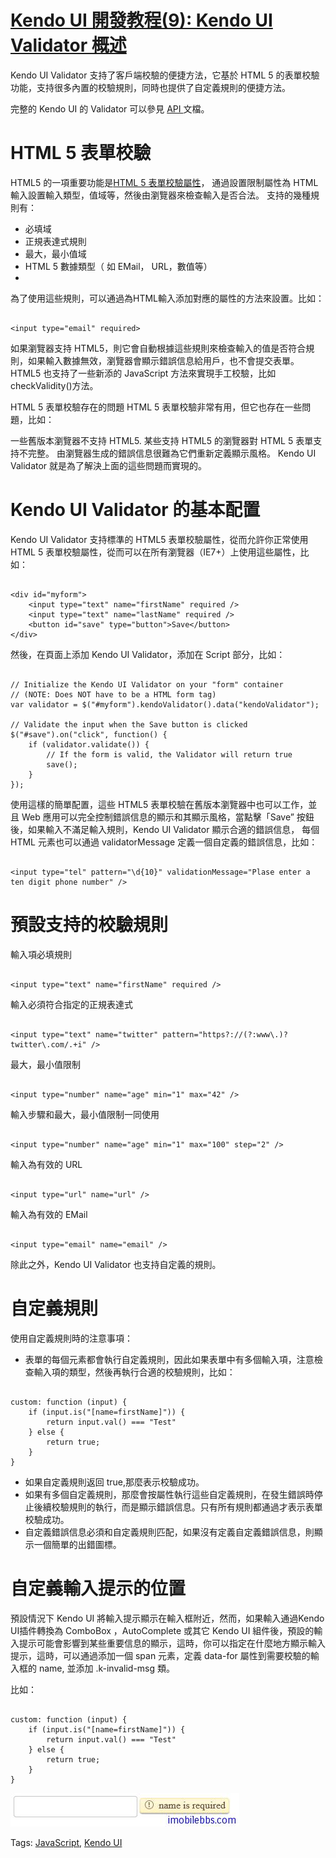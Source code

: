 # [Kendo UI 開發教程(9): Kendo UI Validator 概述](http://www.imobilebbs.com/wordpress/archives/4615)

Kendo UI Validator 支持了客戶端校驗的便捷方法，它基於 HTML 5 的表單校驗功能，支持很多內置的校驗規則，同時也提供了自定義規則的便捷方法。

完整的 Kendo UI 的 Validator 可以參見 [API ](http://docs.kendoui.com/api/framework/validator)文檔。

# HTML 5 表單校驗
HTML5 的一項重要功能是[HTML 5 表單校驗屬性](https://developer.mozilla.org/en/HTML/Forms_in_HTML#Constraint_Validation)， 通過設置限制屬性為 HTML 輸入設置輸入類型，值域等，然後由瀏覽器來檢查輸入是否合法。 支持的幾種規則有：

- 必填域
- 正規表達式規則
- 最大，最小值域
- HTML 5 數據類型（ 如 EMail， URL，數值等）
- 
為了使用這些規則，可以通過為HTML輸入添加對應的屬性的方法來設置。比如：

```

<input type="email" required>

```

如果瀏覽器支持 HTML5，則它會自動根據這些規則來檢查輸入的值是否符合規則，如果輸入數據無效，瀏覽器會顯示錯誤信息給用戶，也不會提交表單。HTML5 也支持了一些新添的 JavaScript 方法來實現手工校驗，比如 checkValidity()方法。

HTML 5 表單校驗存在的問題
HTML 5 表單校驗非常有用，但它也存在一些問題，比如：

一些舊版本瀏覽器不支持 HTML5.
某些支持 HTML5 的瀏覽器對 HTML 5 表單支持不完整。
由瀏覽器生成的錯誤信息很難為它們重新定義顯示風格。
Kendo UI Validator 就是為了解決上面的這些問題而實現的。

# Kendo UI Validator 的基本配置

Kendo UI Validator 支持標準的 HTML5 表單校驗屬性，從而允許你正常使用 HTML 5 表單校驗屬性，從而可以在所有瀏覽器（IE7+）上使用這些屬性，比如：

```

<div id="myform">
    <input type="text" name="firstName" required />
    <input type="text" name="lastName" required />
    <button id="save" type="button">Save</button>
</div>

```

然後，在頁面上添加 Kendo UI Validator，添加在 Script 部分，比如：

```

// Initialize the Kendo UI Validator on your "form" container
// (NOTE: Does NOT have to be a HTML form tag)
var validator = $("#myform").kendoValidator().data("kendoValidator");

// Validate the input when the Save button is clicked
$("#save").on("click", function() {
    if (validator.validate()) {
        // If the form is valid, the Validator will return true
        save();
    }
});

```

使用這樣的簡單配置，這些 HTML5 表單校驗在舊版本瀏覽器中也可以工作，並且 Web 應用可以完全控制錯誤信息的顯示和其顯示風格，當點擊「Save” 按鈕後，如果輸入不滿足輸入規則，Kendo UI Validator 顯示合適的錯誤信息， 每個 HTML 元素也可以通過 validatorMessage 定義一個自定義的錯誤信息，比如：

```

<input type="tel" pattern="\d{10}" validationMessage="Plase enter a ten digit phone number" />

```

# 預設支持的校驗規則

輸入項必填規則

```

<input type="text" name="firstName" required />

```

輸入必須符合指定的正規表達式

```

<input type="text" name="twitter" pattern="https?://(?:www\.)?twitter\.com/.+i" />

```

最大，最小值限制

```

<input type="number" name="age" min="1" max="42" />

```

輸入步驟和最大，最小值限制一同使用

```

<input type="number" name="age" min="1" max="100" step="2" />

```

輸入為有效的 URL

```

<input type="url" name="url" />

```

輸入為有效的 EMail

```

<input type="email" name="email" />

```

除此之外，Kendo UI Validator 也支持自定義的規則。

# 自定義規則

使用自定義規則時的注意事項：

- 表單的每個元素都會執行自定義規則，因此如果表單中有多個輸入項，注意檢查輸入項的類型，然後再執行合適的校驗規則，比如：

```

custom: function (input) {
    if (input.is("[name=firstName]")) {
        return input.val() === "Test"
    } else {
        return true;
    }
}

```

- 如果自定義規則返回 true,那麼表示校驗成功。
- 如果有多個自定義規則，那麼會按屬性執行這些自定義規則，在發生錯誤時停止後續校驗規則的執行，而是顯示錯誤信息。只有所有規則都通過才表示表單校驗成功。
- 自定義錯誤信息必須和自定義規則匹配，如果沒有定義自定義錯誤信息，則顯示一個簡單的出錯圖標。

# 自定義輸入提示的位置

預設情況下 Kendo UI 將輸入提示顯示在輸入框附近，然而，如果輸入通過Kendo UI插件轉換為 ComboBox ，AutoComplete 或其它 Kendo UI 組件後，預設的輸入提示可能會影響到某些重要信息的顯示，這時，你可以指定在什麼地方顯示輸入提示，這時，可以通過添加一個 span 元素，定義  data-for 屬性到需要校驗的輸入框的 name, 並添加 .k-invalid-msg  類。

比如：

```

custom: function (input) {
    if (input.is("[name=firstName]")) {
        return input.val() === "Test"  
    } else {
        return true;
    }
}

```

![](images/22.jpg)

Tags: [JavaScript](http://www.imobilebbs.com/wordpress/archives/tag/javascript), [Kendo UI](http://www.imobilebbs.com/wordpress/archives/tag/kendo-ui)

